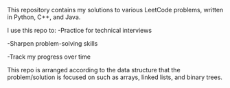 This repository contains my solutions to various LeetCode problems, written in Python, C++, and Java.

I use this repo to:
-Practice for technical interviews

-Sharpen problem-solving skills

-Track my progress over time

This repo is arranged according to the data structure that the problem/solution is focused on such as arrays, linked lists, and binary trees.
